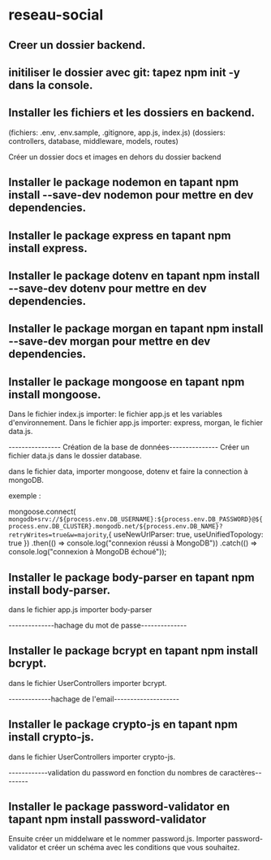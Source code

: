 # reseau-social

## Creer un dossier backend.

## initiliser le dossier avec git: tapez npm init -y dans la console.

## Installer les fichiers et les dossiers en backend.
(fichiers: .env, .env.sample, .gitignore, app.js, index.js)
(dossiers: controllers, database, middleware, models, routes)

Créer un dossier docs et images en dehors du dossier backend

## Installer le package nodemon en tapant npm install --save-dev nodemon pour mettre en dev dependencies.
## Installer le package express en tapant npm install express.
## Installer le package dotenv en tapant npm install --save-dev dotenv pour mettre en dev dependencies.
## Installer le package morgan en tapant npm install --save-dev morgan pour mettre en dev dependencies.
## Installer le package mongoose en tapant npm install mongoose.

Dans le fichier index.js importer: le fichier app.js et les variables d'environnement.
Dans le fichier app.js importer: express, morgan, le fichier data.js.

---------------- Création de la base de données---------------
Créer un fichier data.js dans le dossier database.

dans le fichier data, importer mongoose, dotenv et faire la connection à mongoDB.


exemple :

mongoose.connect(
  `mongodb+srv://${process.env.DB_USERNAME}:${process.env.DB_PASSWORD}@${process.env.DB_CLUSTER}.mongodb.net/${process.env.DB_NAME}?retryWrites=true&w=majority`,{
    useNewUrlParser: true,
    useUnifiedTopology: true
})
.then(() => console.log("connexion réussi à MongoDB")) 
.catch(() => console.log("connexion à MongoDB échoué"));

## Installer le package body-parser en tapant npm install body-parser.
dans le fichier app.js importer body-parser

--------------hachage du mot de passe--------------

## Installer le package bcrypt en tapant npm install bcrypt. 
dans le fichier UserControllers importer bcrypt.

-------------hachage de l'email--------------------
## Installer le package crypto-js en tapant npm install crypto-js. 
dans le fichier UserControllers importer crypto-js.

------------validation du password en fonction du nombres de caractères--------
## Installer le package password-validator en tapant npm install password-validator
Ensuite créer un middelware et le nommer password.js.
Importer password-validator et créer un schéma avec les conditions que vous souhaitez.
